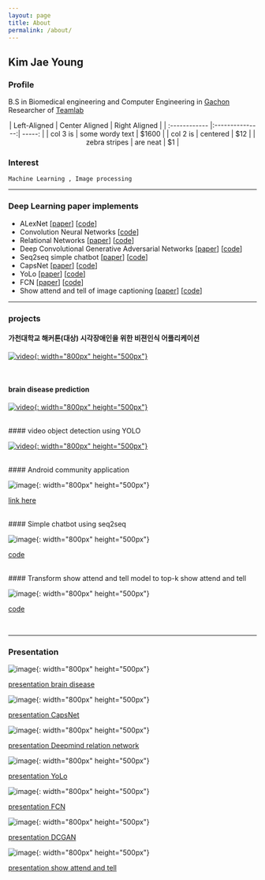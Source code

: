 ```yaml
---
layout: page
title: About
permalink: /about/
---
```


## Kim Jae Young


### Profile
B.S in Biomedical engineering and Computer Engineering in [Gachon][1]<br>
Researcher of [Teamlab][30]

<center>
| Left-Aligned  | Center Aligned  | Right Aligned |
| :------------ |:---------------:| -----:        |
| col 3 is      | some wordy text | $1600         |
| col 2 is      | centered        |   $12         |
| zebra stripes | are neat        |    $1         |
</center> 

### Interest

    Machine Learning , Image processing

***

### Deep Learning paper implements

* ALexNet [[paper][3]] [[code][4]]
* Convolution Neural Networks [[code][6]]
* Relational Networks [[paper][7]] [[code][8]]
* Deep Convolutional Generative Adversarial Networks [[paper][9]] [[code][10]]
* Seq2seq simple chatbot [[paper][13]] [[code][14]]
* CapsNet [[paper][15]] [[code][16]]
* YoLo [[paper][17]] [[code][18]]
* FCN [[paper][19]] [[code][20]]
* Show attend and tell of image captioning [[paper][21]] [[code][22]]

***

### projects

#### 가천대학교 해커톤(대상) 시각장애인을 위한 비젼인식 어플리케이션

[![video](./image/chorong.png){: width="800px" height="500px"}](https://www.youtube.com/watch?v=mSIO4j-3gbg) 

<br>

#### brain disease prediction 

[![video](./image/disease.png){: width="800px" height="500px"}](https://www.youtube.com/watch?v=5QrdDLqG3xw)

<br>
#### video object detection using YOLO

[![video](./image/real-time.png){: width="800px" height="500px"}](https://youtu.be/OvjtCKlgWD4)

<br>
#### Android community application 

![image](./image/read.png){: width="800px" height="500px"}<br>

[link here][23]

<br>
#### Simple chatbot using seq2seq

![image](./image/chatbot.png){: width="800px" height="500px"}<br>

[code][14]

<br>
#### Transform show attend and tell model to top-k show attend and tell

![image](./image/show.png){: width="800px" height="500px"}<br>

[code][22]

<br>

***

### Presentation

![image](./image/brain.png){: width="800px" height="500px"}

[presentation brain disease][24]

![image](./image/caps.png){: width="800px" height="500px"}

[presentation CapsNet][25]

![image](./image/rn.png){: width="800px" height="500px"}

[presentation Deepmind relation network][26]

![image](./image/yolo.png){: width="800px" height="500px"}

[presentation YoLo][27]

![image](./image/fcn.png){: width="800px" height="500px"}

[presentation FCN][28]

![image](./image/dcgan.png){: width="800px" height="500px"}

[presentation DCGAN][29]

![image](./image/show.png){: width="800px" height="500px"}

[presentation show attend and tell][31]

[31]:https://drive.google.com/open?id=15cw1PWWDt7r5B_sbN2GvT9TQ0pIA78p3
[24]:https://drive.google.com/open?id=0B13iRp-H60h5Y1lmZllFOFBlUGc
[25]:https://drive.google.com/open?id=1_X7OyHzgphZccsS04_-TFcYrl4rEvV1B
[26]:https://drive.google.com/open?id=0B13iRp-H60h5RU1xM3dZc3JvUm8
[27]:https://drive.google.com/open?id=0B13iRp-H60h5RzZyT0VFcDVOT0E
[28]:https://drive.google.com/open?id=0B13iRp-H60h5RmdicVJqLWlPUmc
[29]:https://drive.google.com/open?id=1-m83iNYeF3gGH9OtRtWavLT_vYWWSpJY3PQPu6mGfpA
[1]:https://www.gachon.ac.kr
[2]:https://github.com/kimjeyoung
[5]:https://github.com/kimjeyoung
[6]:https://github.com/kimjeyoung/Machine-Learning/blob/master/cnn_custom_image/Convolution_neural_network.ipynb
[7]:https://arxiv.org/abs/1706.01427
[8]:https://github.com/kimjeyoung/deep_image_101/blob/master/relational%20network/Relation_network.ipynb
[9]:https://arxiv.org/abs/1511.06434
[10]:https://github.com/kimjeyoung/deep_image_101/tree/master/DCGAN
[11]:https://arxiv.org/abs/1605.05396
[12]:https://github.com/kimjeyoung
[13]:https://arxiv.org/abs/1409.3215
[14]:https://github.com/kimjeyoung/Machine-Learning/tree/master/ChatBot
[15]:https://arxiv.org/abs/1710.09829
[16]:https://github.com/kimjeyoung/deep_image_101/blob/master/CapsNet/CapsNet.ipynb
[17]:https://arxiv.org/abs/1506.02640
[18]:https://github.com/kimjeyoung/deep_image_101/tree/master/YOLO1
[19]:https://people.eecs.berkeley.edu/~jonlong/long_shelhamer_fcn.pdf
[20]:https://github.com/kimjeyoung/deep_image_101/tree/master/fcn
[21]:https://arxiv.org/abs/1502.03044
[22]:https://github.com/kimjeyoung/Machine-Learning/tree/master/Show_Attend_Tell
[23]:https://play.google.com/store/search?q=%EB%8F%99%ED%83%84%EC%9D%BD%EA%B8%B0&hl=ko
[3]:https://papers.nips.cc/paper/4824-imagenet-classification-with-deep-convolutional-neural-networks.pdf
[4]:https://github.com/kimjeyoung/Machine-Learning/blob/master/Alexnet/Alexnet.ipynb
[30]:http://theteamlab.io

